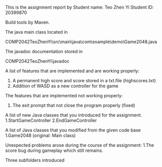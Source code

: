 This is the assignment report
by 
Student name: Teo Zhen Yi
Student ID: 20399870

Build tools by Maven.

The java main class located in 

COMP2042TeoZhenYi\src\main\java\com\example\demo\Game2048.java

The javadoc documentation stored in

COMP2042TeoZhenYi\javadoc

A list of features that are implemented and are working properly:
1. A permanent high score and score stored in a txt.file (highscores.txt)
2. Addition of WASD as a new controller for the game 

The features that are implemented not working properly:
1. The exit prompt that not close the program properly (fixed)

A list of new Java classes that you introduced for the assignment.
1.StartGameController
2.EndGameController

A list of Java classes that you modified from the given code base
1.Game2048 (original: Main class)

Unexpected problems arose during the course of the assignment:
1.The score bug during gameplay which still remains.

Three subfolders introduced




